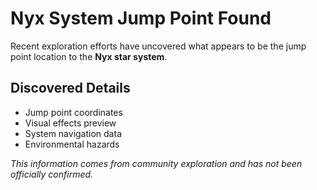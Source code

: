 # Nyx System Jump Point Found

Recent exploration efforts have uncovered what appears to be the jump point location to the **Nyx star system**.

## Discovered Details
- Jump point coordinates
- Visual effects preview
- System navigation data
- Environmental hazards

*This information comes from community exploration and has not been officially confirmed.*